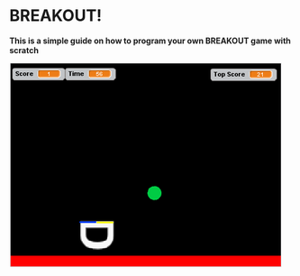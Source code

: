 <h1> BREAKOUT! </h1>

<b> This is a simple guide on how to program your own BREAKOUT game with scratch </b>

![title](https://github.com/JeyAl/internship/blob/master/Introduction_Screen.png)
